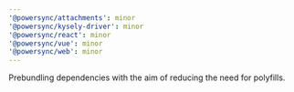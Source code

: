```yaml
---
'@powersync/attachments': minor
'@powersync/kysely-driver': minor
'@powersync/react': minor
'@powersync/vue': minor
'@powersync/web': minor
---
```


Prebundling dependencies with the aim of reducing the need for polyfills.
